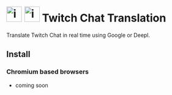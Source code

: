 # <img src="https://cdn.discordapp.com/attachments/815585818444955681/1033744508980039760/unknown.png" alt="img" width="40" height="40"> <img src="https://cdn.discordapp.com/attachments/815585818444955681/1033744657156407416/unknown.png" alt="img"  width="40" height="40"> Twitch Chat Translation

Translate Twitch Chat in real time using Google or Deepl.

## Install 

### Chromium based browsers
- coming soon


